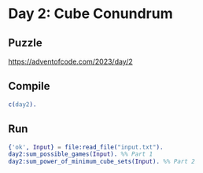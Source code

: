 # Day 2: Cube Conundrum

## Puzzle

<https://adventofcode.com/2023/day/2>

## Compile

```erlang
c(day2).
```

## Run

```erlang
{'ok', Input} = file:read_file("input.txt").
day2:sum_possible_games(Input). %% Part 1
day2:sum_power_of_minimum_cube_sets(Input). %% Part 2
```
